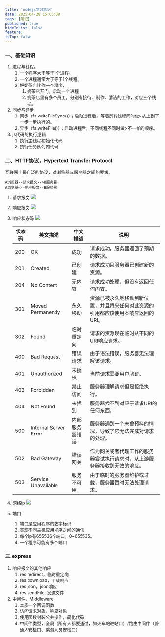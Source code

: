 ```yaml
---
title: 'nodejs学习笔记'
date: 2025-04-28 15:05:08
tags: [笔记]
published: true
hideInList: false
feature: 
isTop: false
---
```

### 一、基础知识
1. 进程与线程。
    1. 一个程序大于等于1个进程。
    2. 一个进程通常大于等于1个线程。
    3. 把奶茶店比作一个程序，
        1. 奶茶店开门，启动一个进程
        2. 奶茶店里有多个员工，分别有接待、制作、清洁的工作，对应三个线程。
2. 同步与异步
    1. 同步（fs.writeFileSync()）；启动进程后，等着所有线程同时做>从上到下一步一步执行的。
    2. 异步（fs.writeFile()）；启动进程后，不同线程不同时做>不一样的顺序。
3. js代码的执行逻辑
    1. 执行主线程初始化代码
    2. 执行任务队列内代码

### 二、HTTP协议，Hypertext Transfer Protocol
互联网上最广泛的协议，对浏览器与服务器之间的要求。
```mermaid
A浏览器--请求报文-->B服务器
A浏览器<--响应报文--B服务器
```
1. 请求报文
![](https://h-pl.github.io/post-images/1745904415505.png)
2. 响应报文
![](https://h-pl.github.io/post-images/1745905331384.png)
3. 响应状态码
![](https://h-pl.github.io/post-images/1745905692356.png)

    | 状态码 | 英文描述                  | 中文描述       | 说明                                                                 |
    |--------|---------------------------|----------------|----------------------------------------------------------------------|
    | 200    | OK                        | 成功           | 请求成功，服务器返回了预期的数据。                                    |
    | 201    | Created                   | 已创建         | 请求成功且服务器已创建新的资源。                                      |
    | 204    | No Content                | 无内容         | 请求成功处理，但没有返回任何内容。                                    |
    | 301    | Moved Permanently         | 永久移动       | 资源已被永久地移动到新位置，并且将来任何对此资源的引用都应该使用本响应返回的URI。 |
    | 302    | Found                     | 临时重定向     | 请求的资源现在临时从不同的URI响应请求。                              |
    | 400    | Bad Request               | 错误请求       | 由于语法错误，服务器无法理解该请求。                                  |
    | 401    | Unauthorized              | 未授权         | 当前请求需要用户验证。                                                |
    | 403    | Forbidden                 | 禁止访问       | 服务器理解请求但是拒绝执行。                                          |
    | 404    | Not Found                 | 未找到         | 服务器找不到对应于请求URI的任何东西。                                 |
    | 500    | Internal Server Error     | 内部服务器错误 | 服务器遇到一个未曾预料的情况，导致了它无法完成对请求的处理。          |
    | 502    | Bad Gateway               | 错误网关       | 作为网关或者代理工作的服务器尝试执行请求时，从上游服务器接收到无效的响应。 |
    | 503    | Service Unavailable        | 服务不可用     | 由于临时的服务器维护或过载，服务器暂时无法处理请求。                   |

4. 网络ip
![](https://h-pl.github.io/post-images/1745906537722.png)
5. 端口
    1. 端口是应用程序的数字标识
    2. 实现不同主机应用程序之间的通信
    3. 每个ip有655536个端口，0~655535。
    4. 一个程序可能有多个端口

### 三.express
1. 响应报文的其他响应
    1. res.redirect，临时重定向
    2. res.download，下载响应
    3. res.json，json响应
    4. res.sendFile, 发送文件
2. 中间件，Middleware
    1. 本质一个回调函数
    2. 访问请求对象，响应对象
    3. 使用函数封装公共操作，简化代码
    4. 中间件类型，全局（所有人都要通过，如火车站进站口）/路由中间件（普通人安检口、乘务人员安检口）
